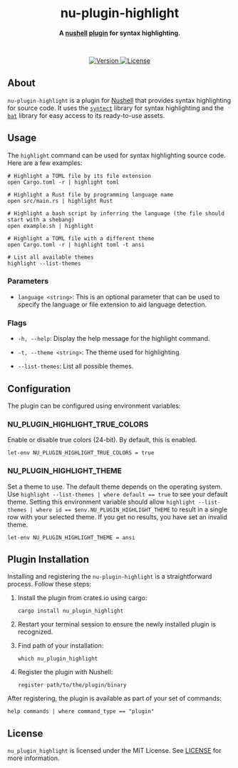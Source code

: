 <h1 align="center">nu-plugin-highlight</h1>
<p align="center">
  <b>
    A <a href="https://www.nushell.sh">nushell</a> 
    <a href="https://www.nushell.sh/book/plugins.html">plugin</a> for syntax 
    highlighting.
  </b>
</p>

<br>

<p align="center">
  <a href="https://crates.io/crates/nu-plugin-highlight">
    <img alt="Version" src="https://img.shields.io/crates/v/nu-plugin-highlight?style=for-the-badge"/>
  </a>
  <a href="https://github.com/cptpiepmatz/nu-plugin-highlight/blob/main/LICENSE">
    <img alt="License" src="https://img.shields.io/crates/l/nu-plugin-highlight?style=for-the-badge"/>  
  </a>
</p>

## About
`nu-plugin-highlight` is a plugin for [Nushell](https://www.nushell.sh) that 
provides syntax highlighting for source code. 
It uses the [`syntect`](https://crates.io/crates/syntect) library for syntax 
highlighting and the [`bat`](https://crates.io/crates/bat) library for easy 
access to its ready-to-use assets.

## Usage
The `highlight` command can be used for syntax highlighting source code. 
Here are a few examples:
```nushell 
# Highlight a TOML file by its file extension
open Cargo.toml -r | highlight toml

# Highlight a Rust file by programming language name
open src/main.rs | highlight Rust

# Highlight a bash script by inferring the language (the file should start with a shebang)
open example.sh | highlight

# Highlight a TOML file with a different theme
open Cargo.toml -r | highlight toml -t ansi

# List all available themes
highlight --list-themes
```

### Parameters
- `language <string>`:
  This is an optional parameter that can be used to specify the language or file 
  extension to aid language detection.

### Flags
- `-h, --help`: 
  Display the help message for the highlight command.

- `-t, --theme <string>`: 
  The theme used for highlighting.

- `--list-themes`: 
  List all possible themes.

## Configuration
The plugin can be configured using environment variables:

### NU_PLUGIN_HIGHLIGHT_TRUE_COLORS
Enable or disable true colors (24-bit). 
By default, this is enabled.
```nushell
let-env NU_PLUGIN_HIGHLIGHT_TRUE_COLORS = true
```

### NU_PLUGIN_HIGHLIGHT_THEME
Set a theme to use.
The default theme depends on the operating system. 
Use `highlight --list-themes | where default == true` to see your default theme. 
Setting this environment variable should allow 
`highlight --list-themes | where id == $env.NU_PLUGIN_HIGHLIGHT_THEME` to result 
in a single row with your selected theme. 
If you get no results, you have set an invalid theme.
```nushell
let-env NU_PLUGIN_HIGHLIGHT_THEME = ansi
```

## Plugin Installation
Installing and registering the `nu-plugin-highlight` is a straightforward 
process. 
Follow these steps:

1. Install the plugin from crates.io using cargo:
    ```nushell
    cargo install nu_plugin_highlight
    ```

2. Restart your terminal session to ensure the newly installed plugin is recognized.

3. Find path of your installation:
    ```nushell
    which nu_plugin_highlight
    ```

4. Register the plugin with Nushell:
    ```nushell
    register path/to/the/plugin/binary
    ```

After registering, the plugin is available as part of your set of commands:

```nushell
help commands | where command_type == "plugin"
```

## License
`nu_plugin_highlight` is licensed under the MIT License. 
See [LICENSE](LICENSE) for more information.
